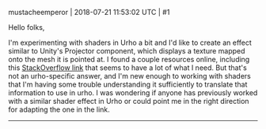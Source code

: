 mustacheemperor | 2018-07-21 11:53:02 UTC | #1

Hello folks,

I'm experimenting with shaders in Urho a bit and I'd like to create an effect similar to Unity's Projector component, which displays a texture mapped onto the mesh it is pointed at. I found a couple resources online, including this [StackOverflow link](https://stackoverflow.com/questions/22732717/opengl-projective-texture-mapping-via-shaders) that seems to have a lot of what I need. But that's not an urho-specific answer, and I'm new enough to working with shaders that I'm having some trouble understanding it sufficiently to translate that information to use in urho. I was wondering if anyone has previously worked with a similar shader effect in Urho or could point me in the right direction for adapting the one in the link.

-------------------------

